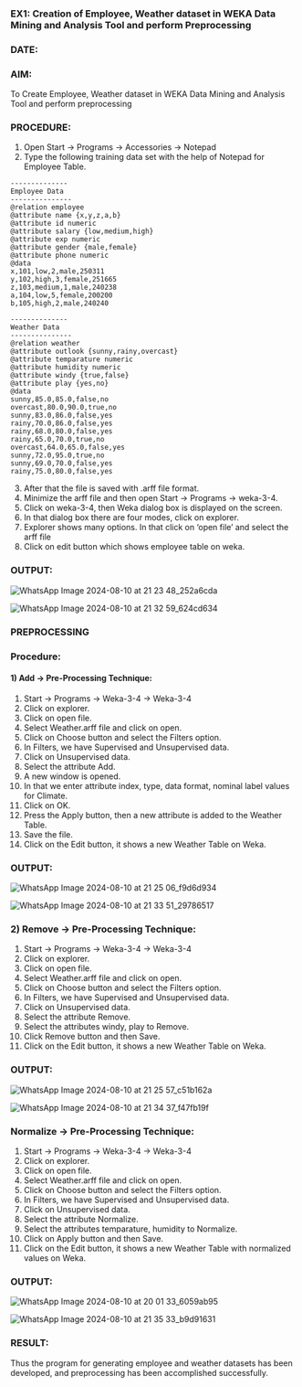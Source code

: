 ### EX1: Creation of Employee, Weather dataset in WEKA Data Mining and Analysis Tool and perform Preprocessing
### DATE: 
### AIM: 
  To Create Employee, Weather dataset in WEKA Data Mining and Analysis Tool and perform preprocessing
  
### PROCEDURE: 
1) Open Start -> Programs -> Accessories -> Notepad
2) Type the following training data set with the help of Notepad for Employee Table.

```
--------------
Employee Data
---------------
@relation employee
@attribute name {x,y,z,a,b}
@attribute id numeric
@attribute salary {low,medium,high}
@attribute exp numeric
@attribute gender {male,female}
@attribute phone numeric
@data
x,101,low,2,male,250311
y,102,high,3,female,251665
z,103,medium,1,male,240238
a,104,low,5,female,200200
b,105,high,2,male,240240

--------------
Weather Data
---------------
@relation weather
@attribute outlook {sunny,rainy,overcast}
@attribute temparature numeric
@attribute humidity numeric
@attribute windy {true,false}
@attribute play {yes,no}
@data
sunny,85.0,85.0,false,no
overcast,80.0,90.0,true,no
sunny,83.0,86.0,false,yes
rainy,70.0,86.0,false,yes
rainy,68.0,80.0,false,yes
rainy,65.0,70.0,true,no
overcast,64.0,65.0,false,yes
sunny,72.0,95.0,true,no
sunny,69.0,70.0,false,yes
rainy,75.0,80.0,false,yes
```
3) After that the file is saved with .arff file format.
4) Minimize the arff file and then open Start -> Programs -> weka-3-4.
5) Click on weka-3-4, then Weka dialog box is displayed on the screen.
6) In that dialog box there are four modes, click on explorer.
7) Explorer shows many options. In that click on ‘open file’ and select the arff file
8) Click on edit button which shows employee table on weka.

### OUTPUT:

![WhatsApp Image 2024-08-10 at 21 23 48_252a6cda](https://github.com/user-attachments/assets/9294a600-06f4-46af-ba7a-24a7680d4d39)


![WhatsApp Image 2024-08-10 at 21 32 59_624cd634](https://github.com/user-attachments/assets/8f7d874a-bd9d-4589-8165-a19022a051f9)


### PREPROCESSING

### Procedure:
#### 1) Add -> Pre-Processing Technique:
1) Start -> Programs -> Weka-3-4 -> Weka-3-4
2) Click on explorer.
3) Click on open file.
4) Select Weather.arff file and click on open.
5) Click on Choose button and select the Filters option.
6) In Filters, we have Supervised and Unsupervised data.
7) Click on Unsupervised data.
8) Select the attribute Add.
9) A new window is opened.
10) In that we enter attribute index, type, data format, nominal label values for Climate.
11) Click on OK.
12) Press the Apply button, then a new attribute is added to the Weather Table.
13) Save the file.
14) Click on the Edit button, it shows a new Weather Table on Weka.

### OUTPUT:

![WhatsApp Image 2024-08-10 at 21 25 06_f9d6d934](https://github.com/user-attachments/assets/0ef8bcd5-d097-49ff-b93f-c603014343bb)


![WhatsApp Image 2024-08-10 at 21 33 51_29786517](https://github.com/user-attachments/assets/35cf8581-ecc1-44ec-8489-c42efe5e81da)



### 2) Remove -> Pre-Processing Technique:

1) Start -> Programs -> Weka-3-4 -> Weka-3-4
2) Click on explorer.
3) Click on open file.
4) Select Weather.arff file and click on open.
5) Click on Choose button and select the Filters option.
6) In Filters, we have Supervised and Unsupervised data.
7) Click on Unsupervised data.
8) Select the attribute Remove.
9) Select the attributes windy, play to Remove.
10) Click Remove button and then Save.
11) Click on the Edit button, it shows a new Weather Table on Weka.

### OUTPUT:


![WhatsApp Image 2024-08-10 at 21 25 57_c51b162a](https://github.com/user-attachments/assets/39349caa-0a03-4d09-852f-25ac3ac57bc5)


![WhatsApp Image 2024-08-10 at 21 34 37_f47fb19f](https://github.com/user-attachments/assets/7dc5213c-48b9-48c8-ab76-b3d1a7224428)



### Normalize -> Pre-Processing Technique:

1) Start -> Programs -> Weka-3-4 -> Weka-3-4
2) Click on explorer.
3) Click on open file.
4) Select Weather.arff file and click on open.
5) Click on Choose button and select the Filters option.
6) In Filters, we have Supervised and Unsupervised data.
7) Click on Unsupervised data.
8) Select the attribute Normalize.
9) Select the attributes temparature, humidity to Normalize.
10) Click on Apply button and then Save.
11) Click on the Edit button, it shows a new Weather Table with normalized values on Weka.

### OUTPUT:

![WhatsApp Image 2024-08-10 at 20 01 33_6059ab95](https://github.com/user-attachments/assets/9546095e-56fd-462f-808f-9755c5d87aef)


![WhatsApp Image 2024-08-10 at 21 35 33_b9d91631](https://github.com/user-attachments/assets/145604e7-3bcf-4072-9c6e-906ad18711fa)




### RESULT: 
  Thus the program for generating employee and weather datasets has been developed, and preprocessing has been accomplished successfully.
